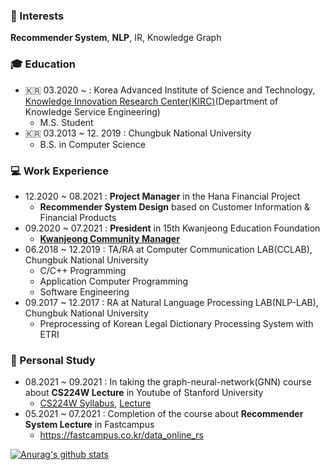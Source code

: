 ### 📡 Interests
**Recommender System**, **NLP**, IR, Knowledge Graph


### 🎓 Education
  - 🇰🇷 03.2020 ~ : Korea Advanced Institute of Science and Technology, [Knowledge Innovation Research Center(KIRC)](https://kirc.kaist.ac.kr/)(Department of Knowledge Service Engineering)
    - M.S. Student
  - 🇰🇷 03.2013 ~ 12. 2019 : Chungbuk National University
    - B.S. in Computer Science


### 💻 Work Experience
  - 12.2020 ~ 08.2021 : **Project Manager** in the Hana Financial Project
    -  **Recommender System Design** based on Customer Information & Financial Products
  - 09.2020 ~ 07.2021 : **President** in 15th Kwanjeong Education Foundation
    -  [**Kwanjeong Community Manager** ](https://www.facebook.com/groups/mensches/?multi_permalinks=4245840055438790&notif_id=1624750982923666&notif_t=feedback_reaction_generic&ref=notif)
  - 06.2018 ~ 12.2019 : TA/RA at Computer Communication LAB(CCLAB), Chungbuk National University
    -  C/C++ Programming
    -  Application Computer Programming
    -  Software Engineering
  - 09.2017 ~ 12.2017 : RA at Natural Language Processing LAB(NLP-LAB), Chungbuk National University
    - Preprocessing of Korean Legal Dictionary Processing System with ETRI

### :school: Personal Study
  - 08.2021 ~ 09.2021 : In taking the graph-neural-network(GNN) course about **CS224W Lecture**  in Youtube of Stanford University
    - [CS224W Syllabus](http://web.stanford.edu/class/cs224w/), [Lecture](https://youtu.be/JAB_plj2rbA)
  - 05.2021 ~ 07.2021 : Completion of the course about **Recommender System Lecture**  in Fastcampus
    - https://fastcampus.co.kr/data_online_rs


[![Anurag's github stats](https://github-readme-stats.vercel.app/api?username=cheonsol-lee)](https://github.com/anuraghazra/github-readme-stats)

